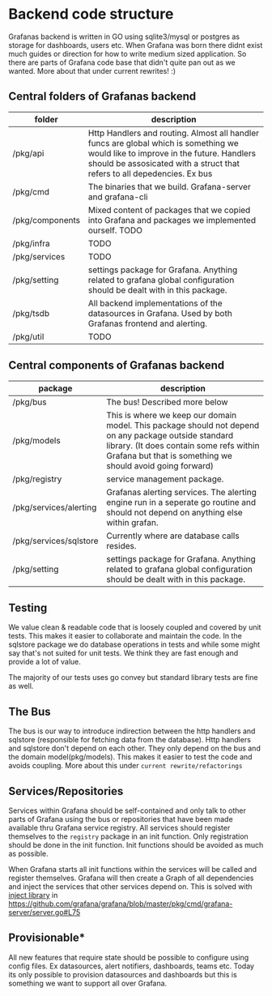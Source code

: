 # Backend code structure

Grafanas backend is written in GO using sqlite3/mysql or postgres as storage for dashboards, users etc. When Grafana was born there didnt exist much guides or direction for how to write medium sized application. So there are parts of Grafana code base that didn't quite pan out as we wanted. More about that under current rewrites! :)

## Central folders of Grafanas backend

| folder | description | 
| ------- | ----------- |
| /pkg/api | Http Handlers and routing. Almost all handler funcs are global which is something we would like to improve in the future. Handlers should be assosicated with a struct that refers to all depedencies. Ex bus |
| /pkg/cmd | The binaries that we build. Grafana-server and grafana-cli |
| /pkg/components | Mixed content of packages that we copied into Grafana and packages we implemented ourself. TODO |
| /pkg/infra | TODO |
| /pkg/services | TODO |
| /pkg/setting | settings package for Grafana. Anything related to grafana global configuration should be dealt with in this package. |
| /pkg/tsdb | All backend implementations of the datasources in Grafana. Used by both Grafanas frontend and alerting. |
| /pkg/util | TODO |

## Central components of Grafanas backend

| package | description | 
| ------- | ----------- |
| /pkg/bus | The bus! Described more below |
| /pkg/models | This is where we keep our domain model. This package should not depend on any package outside standard library. (It does contain some refs within Grafana but that is something we should avoid going forward) |
| /pkg/registry | service management package. |
| /pkg/services/alerting | Grafanas alerting services. The alerting engine run in a seperate go routine and should not depend on anything else within grafan. |
| /pkg/services/sqlstore | Currently where are database calls resides. |
| /pkg/setting | settings package for Grafana. Anything related to grafana global configuration should be dealt with in this package. |

## Testing
We value clean & readable code that is loosely coupled and covered by unit tests. This makes it easier to collaborate and maintain the code. In the sqlstore package we do database operations in tests and while some might say that's not suited for unit tests. We think they are fast enough and provide a lot of value. 

The majority of our tests uses go convey but standard library tests are fine as well. 

## The Bus
The bus is our way to introduce indirection between the http handlers and sqlstore (responsible for fetching data from the database). Http handlers and sqlstore don't depend on each other. They only depend on the bus and the domain model(pkg/models). This makes it easier to test the code and avoids coupling. More about this under `current rewrite/refactorings`

## Services/Repositories 
Services within Grafana should be self-contained and only talk to other parts of Grafana using the bus or repositories that have been made available thru Grafana service registry. All services should register themselves to the `registry` package in an init function. Only registration should be done in the init function. Init functions should be avoided as much as possible. 

When Grafana starts all init functions within the services will be called and register themselves.
Grafana will then create a Graph of all dependencies and inject the services that other services depend on. This is solved with [inject library](https://github.com/facebookgo/inject) in https://github.com/grafana/grafana/blob/master/pkg/cmd/grafana-server/server.go#L75

## Provisionable*
All new features that require state should be possible to configure using config files. Ex datasources, alert notifiers, dashboards, teams etc. Today its only possible to provision datasources and dashboards but this is something we want to support all over Grafana. 







